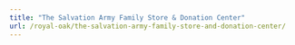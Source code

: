 ```yaml
---
title: "The Salvation Army Family Store & Donation Center"
url: /royal-oak/the-salvation-army-family-store-and-donation-center/
---
```

